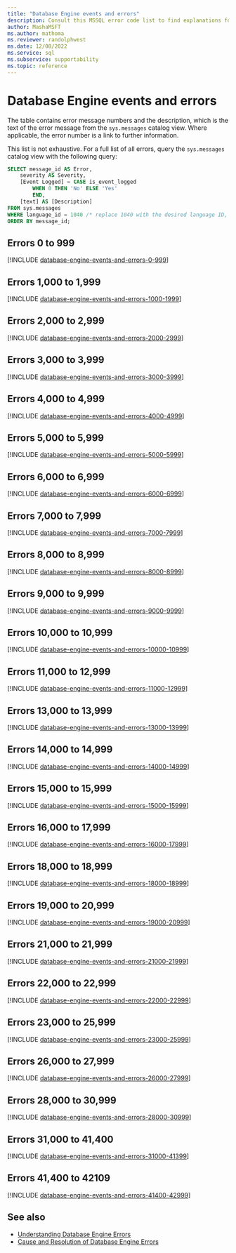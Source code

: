 ```yaml
---
title: "Database Engine events and errors"
description: Consult this MSSQL error code list to find explanations for error messages for SQL Server database engine events.
author: MashaMSFT
ms.author: mathoma
ms.reviewer: randolphwest
ms.date: 12/08/2022
ms.service: sql
ms.subservice: supportability
ms.topic: reference
---
```

# Database Engine events and errors

The table contains error message numbers and the description, which is the text of the error message from the `sys.messages` catalog view. Where applicable, the error number is a link to further information.

This list is not exhaustive. For a full list of all errors, query the `sys.messages` catalog view with the following query:

```sql
SELECT message_id AS Error,
    severity AS Severity,
    [Event Logged] = CASE is_event_logged
        WHEN 0 THEN 'No' ELSE 'Yes'
        END,
    [text] AS [Description]
FROM sys.messages
WHERE language_id = 1040 /* replace 1040 with the desired language ID, such as 1033 for US English*/
ORDER BY message_id;
```

## Errors 0 to 999

[!INCLUDE [database-engine-events-and-errors-0-999](includes/database-engine-events-and-errors-0-999.md)]

## Errors 1,000 to 1,999

[!INCLUDE [database-engine-events-and-errors-1000-1999](includes/database-engine-events-and-errors-1000-1999.md)]

## Errors 2,000 to 2,999

[!INCLUDE [database-engine-events-and-errors-2000-2999](includes/database-engine-events-and-errors-2000-2999.md)]

## Errors 3,000 to 3,999

[!INCLUDE [database-engine-events-and-errors-3000-3999](includes/database-engine-events-and-errors-3000-3999.md)]

## Errors 4,000 to 4,999

[!INCLUDE [database-engine-events-and-errors-4000-4999](includes/database-engine-events-and-errors-4000-4999.md)]

## Errors 5,000 to 5,999

[!INCLUDE [database-engine-events-and-errors-5000-5999](includes/database-engine-events-and-errors-5000-5999.md)]

## Errors 6,000 to 6,999

[!INCLUDE [database-engine-events-and-errors-6000-6999](includes/database-engine-events-and-errors-6000-6999.md)]

## Errors 7,000 to 7,999

[!INCLUDE [database-engine-events-and-errors-7000-7999](includes/database-engine-events-and-errors-7000-7999.md)]

## Errors 8,000 to 8,999

[!INCLUDE [database-engine-events-and-errors-8000-8999](includes/database-engine-events-and-errors-8000-8999.md)]

## Errors 9,000 to 9,999

[!INCLUDE [database-engine-events-and-errors-9000-9999](includes/database-engine-events-and-errors-9000-9999.md)]

## Errors 10,000 to 10,999

[!INCLUDE [database-engine-events-and-errors-10000-10999](includes/database-engine-events-and-errors-10000-10999.md)]

## Errors 11,000 to 12,999

[!INCLUDE [database-engine-events-and-errors-11000-12999](includes/database-engine-events-and-errors-11000-12999.md)]

## Errors 13,000 to 13,999

[!INCLUDE [database-engine-events-and-errors-13000-13999](includes/database-engine-events-and-errors-13000-13999.md)]

## Errors 14,000 to 14,999

[!INCLUDE [database-engine-events-and-errors-14000-14999](includes/database-engine-events-and-errors-14000-14999.md)]

## Errors 15,000 to 15,999

[!INCLUDE [database-engine-events-and-errors-15000-15999](includes/database-engine-events-and-errors-15000-15999.md)]

## Errors 16,000 to 17,999

[!INCLUDE [database-engine-events-and-errors-16000-17999](includes/database-engine-events-and-errors-16000-17999.md)]

## Errors 18,000 to 18,999

[!INCLUDE [database-engine-events-and-errors-18000-18999](includes/database-engine-events-and-errors-18000-18999.md)]

## Errors 19,000 to 20,999

[!INCLUDE [database-engine-events-and-errors-19000-20999](includes/database-engine-events-and-errors-19000-20999.md)]

## Errors 21,000 to 21,999

[!INCLUDE [database-engine-events-and-errors-21000-21999](includes/database-engine-events-and-errors-21000-21999.md)]

## Errors 22,000 to 22,999

[!INCLUDE [database-engine-events-and-errors-22000-22999](includes/database-engine-events-and-errors-22000-22999.md)]

## Errors 23,000 to 25,999

[!INCLUDE [database-engine-events-and-errors-23000-25999](includes/database-engine-events-and-errors-23000-25999.md)]

## Errors 26,000 to 27,999

[!INCLUDE [database-engine-events-and-errors-26000-27999](includes/database-engine-events-and-errors-26000-27999.md)]

## Errors 28,000 to 30,999

[!INCLUDE [database-engine-events-and-errors-28000-30999](includes/database-engine-events-and-errors-28000-30999.md)]

## Errors 31,000 to 41,400

[!INCLUDE [database-engine-events-and-errors-31000-41399](includes/database-engine-events-and-errors-31000-41399.md)]

## Errors 41,400 to 42109

[!INCLUDE [database-engine-events-and-errors-41400-42999](includes/database-engine-events-and-errors-41400-42999.md)]

## See also

- [Understanding Database Engine Errors](../../relational-databases/errors-events/understanding-database-engine-errors.md)
- [Cause and Resolution of Database Engine Errors](/previous-versions/sql/sql-server-2016/ms365262(v=sql.130))
